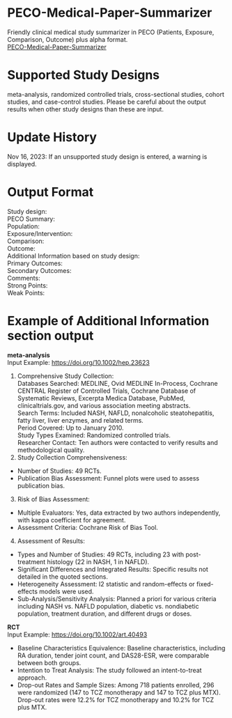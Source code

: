 # PECO-Medical-Paper-Summarizer
Friendly clinical medical study summarizer in PECO (Patients, Exposure, Comparison, Outcome) plus alpha format. <br>
[PECO-Medical-Paper-Summarizer](https://chat.openai.com/g/g-3Ylvxx5GH-peco-summarizer)

# Supported Study Designs
meta-analysis, randomized controlled trials, cross-sectional studies, cohort studies, and case-control studies. 
Please be careful about the output results when other study designs than these are input.

# Update History
Nov 16, 2023: If an unsupported study design is entered, a warning is displayed.

# Output Format
Study design: <br>
PECO Summary:<br>
Population: <br>
Exposure/Intervention: <br>
Comparison: <br>
Outcome: <br>
Additional Information based on study design:<br>
Primary Outcomes:<br>
Secondary Outcomes:<br>
Comments:<br>
  Strong Points: <br>
  Weak Points:<br>
  
# Example of Additional Information section output 
**meta-analysis**<br>
  Input Example: https://doi.org/10.1002/hep.23623

1. Comprehensive Study Collection:<br>
  Databases Searched: MEDLINE, Ovid MEDLINE In-Process, Cochrane CENTRAL Register of Controlled Trials, Cochrane Database of Systematic Reviews, 
  Excerpta Medica Database, PubMed, clinicaltrials.gov, and various association meeting abstracts.<br>
  Search Terms: Included NASH, NAFLD, nonalcoholic steatohepatitis, fatty liver, liver enzymes, and related terms.<br>
  Period Covered: Up to January 2010.<br>
  Study Types Examined: Randomized controlled trials.<br>
  Researcher Contact: Ten authors were contacted to verify results and methodological quality.<br>
2. Study Collection Comprehensiveness:<br>
  - Number of Studies: 49 RCTs.<br>
  - Publication Bias Assessment: Funnel plots were used to assess publication bias.<br>
3. Risk of Bias Assessment:<br>
  - Multiple Evaluators: Yes, data extracted by two authors independently, with kappa coefficient for agreement.<br>
  - Assessment Criteria: Cochrane Risk of Bias Tool.<br>
4. Assessment of Results:<br>
  - Types and Number of Studies: 49 RCTs, including 23 with post-treatment histology (22 in NASH, 1 in NAFLD).<br>
  - Significant Differences and Integrated Results: Specific results not detailed in the quoted sections.<br>
  - Heterogeneity Assessment: I2 statistic and random-effects or fixed-effects models were used.<br>
  - Sub-Analysis/Sensitivity Analysis: Planned a priori for various criteria including NASH vs. NAFLD population, diabetic vs. nondiabetic population, treatment duration, and different drugs or doses.<br>

**RCT** <br>
  Input Example: https://doi.org/10.1002/art.40493

  - Baseline Characteristics Equivalence: Baseline characteristics, including RA duration, tender joint count, and DAS28-ESR, were comparable between both groups.<br>
  - Intention to Treat Analysis: The study followed an intent-to-treat approach.<br>
  - Drop-out Rates and Sample Sizes: Among 718 patients enrolled, 296 were randomized (147 to TCZ monotherapy and 147 to TCZ plus MTX). Drop-out rates were 12.2% for TCZ monotherapy and 10.2% for TCZ plus MTX.

